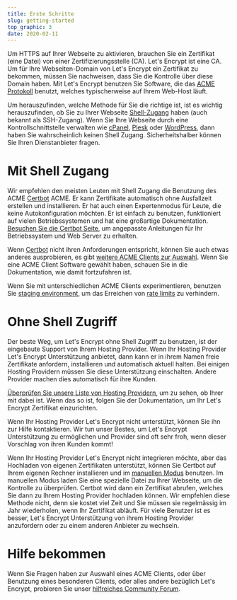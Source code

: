 ```yaml
---
title: Erste Schritte
slug: getting-started
top_graphic: 3
date: 2020-02-11
---
```


Um HTTPS auf Ihrer Webseite zu aktivieren, brauchen Sie ein Zertifikat (eine Datei) von einer Zertifizierungsstelle (CA). Let's Encrypt ist eine CA. Um für Ihre Webseiten-Domain von Let's Encrypt ein Zertifikat zu bekommen, müssen Sie nachweisen, dass Sie die Kontrolle über diese Domain haben. Mit Let's Encrypt benutzen Sie Software, die das [ACME Protokoll](https://tools.ietf.org/html/rfc8555) benutzt, welches typischerweise auf Ihrem Web-Host läuft.

Um herauszufinden, welche Methode für Sie die richtige ist, ist es wichtig herauszufinden, ob Sie zu Ihrer Webseite [Shell-Zugang](https://en.wikipedia.org/wiki/Shell_account) haben (auch bekannt als SSH-Zugang). Wenn Sie Ihre Webseite durch eine Kontrollschnittstelle verwalten wie [cPanel](https://cpanel.net/), [Plesk](https://www.plesk.com/) oder [WordPress](https://wordpress.org/), dann haben Sie wahrscheinlich keinen Shell Zugang. Sicherheitshalber können Sie Ihren Dienstanbieter fragen.

# Mit Shell Zugang

Wir empfehlen den meisten Leuten mit Shell Zugang die Benutzung des ACME [Certbot](https://certbot.eff.org/ "Certbot") ACME. Er kann Zertifikate automatisch ohne Ausfallzeit erstellen und installieren. Er hat auch einen Expertenmodus für Leute, die keine Autokonfiguration möchten. Er ist einfach zu benutzen, funktioniert auf vielen Betriebssystemen und hat eine großartige Dokumentation. [Besuchen Sie die Certbot Seite](https://certbot.eff.org/ "Certbot"), um angepasste Anleitungen für Ihr Betriebssystem und Web Server zu erhalten.

Wenn [Certbot](https://certbot.eff.org/ "Certbot") nicht ihren Anforderungen entspricht, können Sie auch etwas anderes ausprobieren, es gibt [weitere ACME Clients zur Auswahl](/docs/client-options).  Wenn Sie eine ACME Client Software gewählt haben, schauen Sie in die Dokumentation, wie damit fortzufahren ist.

Wenn Sie mit unterschiedlichen ACME Clients experimentieren, benutzen Sie [staging environment](/docs/staging-environment), um das Erreichen von [rate limits](/docs/rate-limits) zu verhindern.

# Ohne Shell Zugriff

Der beste Weg, um Let's Encrypt ohne Shell Zugriff zu benutzen, ist der eingebaute Support von Ihrem Hosting Provider. Wenn Ihr Hosting Provider Let's Encrypt Unterstützung anbietet, dann kann er in ihrem Namen freie Zertifikate anfordern, installieren und automatisch aktuell halten. Bei einigen Hosting Providern müssen Sie diese Unterstützung einschalten. Andere Provider machen dies automatisch für ihre Kunden.

[Überprüfen Sie unsere Liste von Hosting Providern](https://community.letsencrypt.org/t/web-hosting-who-support-lets-encrypt/6920), um zu sehen, ob Ihrer mit dabei ist. Wenn das so ist, folgen Sie der Dokumentation, um Ihr Let's Encrypt Zertifikat einzurichten.

Wenn Ihr Hosting Provider Let's Encrypt nicht unterstützt, können Sie ihn zur Hilfe kontaktieren. Wir tun unser Bestes, um Let's Encrypt Unterstützung zu ermöglichen und Provider sind oft sehr froh, wenn dieser Vorschlag von ihren Kunden kommt!

Wenn Ihr Hosting Provider Let's Encrypt nicht integrieren möchte, aber das Hochladen von eigenen Zertifikaten unterstützt, können Sie Certbot auf Ihrem eigenen Rechner installieren und im [manuellen Modus](https://certbot.eff.org/docs/using.html#manual) benutzen. Im manuellen Modus laden Sie eine spezielle Datei zu Ihrer Webseite, um die Kontrolle zu überprüfen. Certbot wird dann ein Zertifikat abrufen, welches Sie dann zu Ihrem Hosting Provider hochladen können. Wir empfehlen diese Methode nicht, denn sie kostet viel Zeit und Sie müssen sie regelmässig im Jahr wiederholen, wenn Ihr Zertifikat abläuft. Für viele Benutzer ist es besser, Let's Encrypt Unterstützung von ihrem Hosting Provider anzufordern oder zu einem anderen Anbieter zu wechseln.

# Hilfe bekommen

Wenn Sie Fragen haben zur Auswahl eines ACME Clients, oder über Benutzung eines besonderen Clients, oder alles andere bezüglich Let's Encrypt, probieren Sie unser [hilfreiches Community Forum](https://community.letsencrypt.org/).
